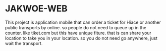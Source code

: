 # JAKWOE-WEB
This project is application mobile that can order a ticket for Hiace or another public transports by online. so people do not need to queue up in the counter. like tiket.com but this have unique fiture. that is can share your location to take you in your location. so you do not need go anywhere, just wait the transport.

